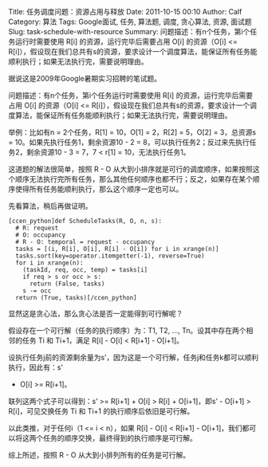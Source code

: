 Title: 任务调度问题：资源占用与释放
Date: 2011-10-15 00:10
Author: Calf
Category: 算法
Tags: Google面试, 任务, 算法题, 调度, 贪心算法, 资源, 面试题
Slug: task-schedule-with-resource
Summary: 问题描述：有n个任务，第i个任务运行时需要使用 R[i] 的资源，运行完毕后需要占用 O[i] 的资源（O[i] <= R[i]），假设现在我们总共有s的资源，要求设计一个调度算法，能保证所有任务能顺利执行；如果无法执行完，需要说明理由。

据说这是2009年Google暑期实习招聘的笔试题。

问题描述：有n个任务，第i个任务运行时需要使用 R[i]
的资源，运行完毕后需要占用 O[i] 的资源（O[i] \<=
R[i]），假设现在我们总共有s的资源，要求设计一个调度算法，能保证所有任务能顺利执行；如果无法执行完，需要说明理由。<!--more-->

举例：比如有n = 2个任务，R[1] = 10，O[1] = 2，R[2] = 5，O[2] =
3，总资源s = 10。如果先执行任务1，剩余资源10 - 2 =
8，可以执行任务2；反过来先执行任务2，剩余资源10 - 3 = 7，7 \< r[1] =
10，无法执行任务1。

这道题的解法很简单，按照 R - O
从大到小排序就是可行的调度顺序，如果按照这个顺序无法执行完所有任务，那么其他任何顺序也都不行；反之，如果存在某个顺序使得所有任务能顺利执行，那么这个顺序一定也可以。

先看算法，稍后再做证明。

    [ccen_python]def ScheduleTasks(R, O, n, s):
      # R: request
      # O: occupancy
      # R - O: temporal = request - occupancy
      tasks = [(i, R[i], O[i], R[i] - O[i]) for i in xrange(n)]
      tasks.sort(key=operator.itemgetter(-1), reverse=True)
      for i in xrange(n):
        (taskId, req, occ, temp) = tasks[i]
        if req > s or occ > s:
          return (False, tasks)
        s -= occ
      return (True, tasks)[/ccen_python]

显然这是贪心法，那么贪心法是否一定能得到可行解呢？

假设存在一个可行解（任务的执行顺序）为：T1, T2, …,
Tn。设其中存在两个相邻的任务 Ti 和 Ti+1，满足 R[i] - O[i] \< R[i+1] -
O[i+1]。

设执行任务j前的资源剩余量为s’，因为这是一个可行解，任务j和任务k都可以顺利执行，因此有：s’
- O[i] \>= R[i+1]。

联列这两个式子可以得到：s’ \>= R[i+1] + O[i] \> R[i] + O[i+1]，即s’ -
O[i+1] \> R[i]，可见交换任务 Ti 和 Ti+1 的执行顺序后依旧是可行解。

以此类推，对于任何i（1 \<= i \< n），如果 R[i] - O[i] \< R[i+1] -
O[i+1]，我们都可以将这两个任务的顺序交换，最终得到的执行顺序是可行解。

综上所述，按照 R - O 从大到小排列所有的任务是可行解。
